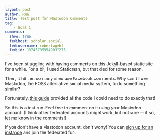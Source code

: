 ```yaml
---
layout: post
author: RWG
title: Test post for Mastodon Comments
tag:
    - Goal 1
comments: 
  show: true
  fedihost: scholar.social
  fediusername: robertwgehl
  fediid: 107457359549037273
---
```

I've been struggling with having comments on this Jekyll-based static site for a while. For a bit, I used Staticman, but that died for some reason.

Then, it hit me: so many sites use Facebook comments. Why can't I use Mastodon, the FOSS alternative social media system, to do something similar?

Fortunately, [this guide](https://blog.xmgz.eu/jekyll-mastodon-comment/) provided all the code I could need to do exactly that!

So this is a test run. Feel free to comment on it using your Mastodon account. (I think other federated accounts might work, but not sure -- if so, let me know in the comments!)

If you don't have a Mastodon account, don't worry! You can [sign up for an instance](https://joinmastodon.org) and join the federated fun. 
